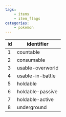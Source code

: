 ```yaml
---
tags:
    - items
    - item_flags
categories:
    - pokemon
---
```


| id |    identifier    |
|----|------------------|
| 1  | countable        |
| 2  | consumable       |
| 3  | usable-overworld |
| 4  | usable-in-battle |
| 5  | holdable         |
| 6  | holdable-passive |
| 7  | holdable-active  |
| 8  | underground      |
